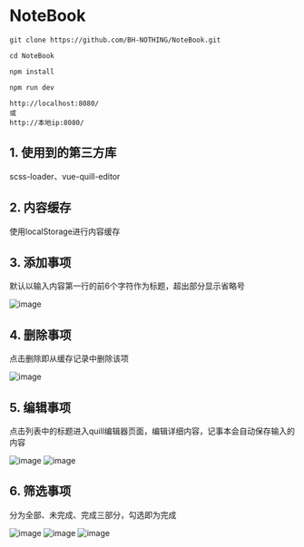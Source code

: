 # NoteBook
```
git clone https://github.com/BH-NOTHING/NoteBook.git
```
```
cd NoteBook
```
```
npm install
```
```
npm run dev
```
```
http://localhost:8080/
或
http://本地ip:8080/
```
## 1. 使用到的第三方库
scss-loader、vue-quill-editor

## 2. 内容缓存
使用localStorage进行内容缓存

## 3. 添加事项
默认以输入内容第一行的前6个字符作为标题，超出部分显示省略号

![image](https://file3.ih5.cn/v35/files/0a00142e4510684100857ed017c78c84_63949_836_1206.jpg)

## 4. 删除事项
点击删除即从缓存记录中删除该项

![image](https://file3.ih5.cn/v35/files/5d0a4892cebd871af3f59c9ae5ebbf0d_77672_778_1210.jpg)
## 5. 编辑事项
点击列表中的标题进入quill编辑器页面，编辑详细内容，记事本会自动保存输入的内容

![image](https://file3.ih5.cn/v35/files/c1c170ab66f79f0927880cc759b067b7_84090_772_1196.jpg)
![image](https://file3.ih5.cn/v35/files/d406f272a9e94e130a6b80aacf237fa1_54011_722_1148.jpg)
## 6. 筛选事项
分为全部、未完成、完成三部分，勾选即为完成

![image](https://file3.ih5.cn/v35/files/781943e532c66f98c764d3302b1877d2_73942_726_1198.jpg)
![image](https://file3.ih5.cn/v35/files/c0c308f50ae6d6ae563350c4d28e6ce3_61081_756_1152.jpg)
![image](https://file3.ih5.cn/v35/files/9f7914fc1f58fdfdf018b583657ce0ae_60642_758_1198.jpg)

